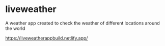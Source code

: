# liveweather
A weather app created to check the weather of different locations around the world

https://liveweatherappbuild.netlify.app/
